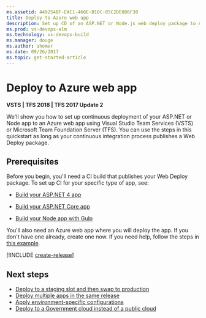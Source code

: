 ```yaml
---
ms.assetid: 449254BF-EAC1-466E-B10C-85C2DE086F30
title: Deploy to Azure web app
description: Set up CD of an ASP.NET or Node.js web deploy package to Azure App Services from Release Management
ms.prod: vs-devops-alm
ms.technology: vs-devops-build
ms.manager: douge
ms.author: ahomer
ms.date: 09/26/2017
ms.topic: get-started-article
---
```


# Deploy to Azure web app

**VSTS | TFS 2018 | TFS 2017 Update 2**

We'll show you how to set up continuous deployment of your ASP.NET or Node app to an Azure web app using
Visual Studio Team Services (VSTS) or Microsoft Team Foundation Server (TFS). You can use the steps in this quickstart
as long as your continuous integration process publishes a Web Deploy package.

## Prerequisites

Before you begin, you'll need a CI build that publishes your Web Deploy package. To set up CI for your specific type of app, see:

* [Build your ASP.NET 4 app](../aspnet/build-aspnet-4.md)

* [Build your ASP.NET Core app](../aspnet/build-aspnet-core.md)

* [Build your Node app with Gulp](../nodejs/build-gulp.md)

You'll also need an Azure web app where you will deploy the app.
If you don't have one already, create one now. If you need help, follow the
steps in [this example](../../apps/cd/azure/aspnet-core-to-azure-webapp.md#create-webapp-portal).

[!INCLUDE [create-release](../_shared/create-release.md)]

## Next steps

* [Deploy to a staging slot and then swap to production](howto-webdeploy-webapps.md#swapslots)
* [Deploy multiple apps in the same release](howto-webdeploy-webapps.md#multipleapps)
* [Apply environment-specific configurations](howto-webdeploy-webapps.md#configenvir)
* [Deploy to a Government cloud instead of a public cloud](howto-webdeploy-webapps.md#govtcloud)
